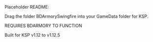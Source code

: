 Placeholder README:

Drag the folder BDArmorySwingfire into your GameData folder for KSP. 

REQUIRES BDARMORY TO FUNCTION

Built for KSP v1.12 to v1.12.5
